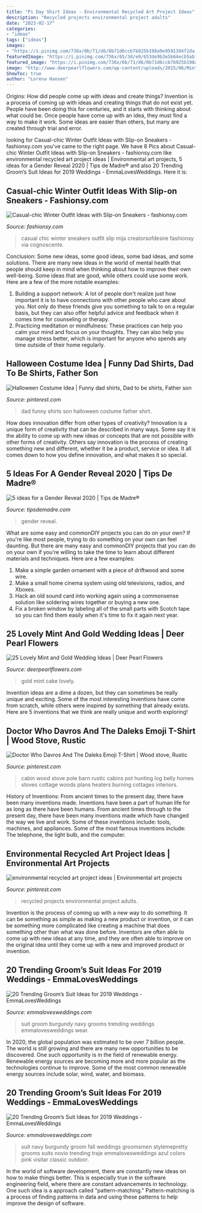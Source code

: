 ```yaml
---
title: "Pi Day Shirt Ideas - Environmental Recycled Art Project Ideas"
description: "Recycled projects environmental project adults"
date: "2023-02-17"
categories:
- "ideas"
tags: ["ideas"]
images:
- "https://i.pinimg.com/736x/0b/71/d6/0b71d6ccb7b925b198a9e9591394f2da.jpg"
featuredImage: "https://i.pinimg.com/736x/65/3d/e9/653de9b3e5b64ecb5abfc163e799fbfc--recycled-art-projects-summer-crafts.jpg"
featured_image: "https://i.pinimg.com/736x/0b/71/d6/0b71d6ccb7b925b198a9e9591394f2da.jpg"
image: "http://www.deerpearlflowers.com/wp-content/uploads/2015/06/Mint-and-Gold-Cake-Pops.jpg"
ShowToc: true
author: "Lorena Hansen"
---
```



Origins: How did people come up with ideas and create things?
Invention is a process of coming up with ideas and creating things that do not exist yet. People have been doing this for centuries, and it starts with thinking about what could be. Once people have come up with an idea, they must find a way to make it work. Some ideas are easier than others, but many are created through trial and error.

	

		
looking for Casual-chic Winter Outfit Ideas with Slip-on Sneakers - fashionsy.com you've came to the right page. We have 8 Pics about Casual-chic Winter Outfit Ideas with Slip-on Sneakers - fashionsy.com like environmental recycled art project ideas | Environmental art projects, 5 ideas for a Gender Reveal 2020 | Tips de Madre® and also 20 Trending Groom’s Suit Ideas for 2019 Weddings - EmmaLovesWeddings. Here it is:
		
    
## Casual-chic Winter Outfit Ideas With Slip-on Sneakers - Fashionsy.com

<img loading=lazy src="https://fashionsy.com/wp-content/uploads/2015/01/0589eefc723342e3eb461b523797edad.jpg" onerror="this.onerror=null;this.src='https://tse1.mm.bing.net/th?id=OIP.RIGqKZlZTBk1tyLw15MeQgHaLH&amp;pid=15.1';" alt="Casual-chic Winter Outfit Ideas with Slip-on Sneakers - fashionsy.com">

_Source: fashionsy.com_

>casual chic winter sneakers outfit slip mija creatorsofdesire fashionsy via cognoscente. 

	

Conclusion: Some new ideas, some good ideas, some bad ideas, and some solutions.
There are many new ideas in the world of mental health that people should keep in mind when thinking about how to improve their own well-being. Some ideas that are good, while others could use some work. Here are a few of the more notable examples: 
1) Building a support network: A lot of people don't realize just how important it is to have connections with other people who care about you. Not only do these friends give you something to talk to on a regular basis, but they can also offer helpful advice and feedback when it comes time for counseling or therapy. 
2) Practicing meditation or mindfulness: These practices can help you calm your mind and focus on your thoughts. They can also help you manage stress better, which is important for anyone who spends any time outside of their home regularly.

    
## Halloween Costume Idea | Funny Dad Shirts, Dad To Be Shirts, Father Son

<img loading=lazy src="https://i.pinimg.com/736x/a3/4d/fc/a34dfcc744fa2e8eec894b40ec819aad.jpg" onerror="this.onerror=null;this.src='https://tse4.mm.bing.net/th?id=OIP.yt4oW0vA07I5oP2sxF-GYwC7FN&amp;pid=15.1';" alt="Halloween Costume Idea | Funny dad shirts, Dad to be shirts, Father son">

_Source: pinterest.com_

>dad funny shirts son halloween costume father shirt. 

	

How does innovation differ from other types of creativity?
Innovation is a unique form of creativity that can be described in many ways. Some say it is the ability to come up with new ideas or concepts that are not possible with other forms of creativity. Others say innovation is the process of creating something new and different, whether it be a product, service or idea. It all comes down to how you define innovation, and what makes it so special.

    
## 5 Ideas For A Gender Reveal 2020 | Tips De Madre®

<img loading=lazy src="https://tipsdemadre.com/wp-content/uploads/2020/01/genderreveal.jpg" onerror="this.onerror=null;this.src='https://tse3.mm.bing.net/th?id=OIP.Vdkga-Q3tl5iBvTgWoWBfwHaLZ&amp;pid=15.1';" alt="5 ideas for a Gender Reveal 2020 | Tips de Madre®">

_Source: tipsdemadre.com_

>gender reveal. 

	

What are some easy and commonDIY projects you can do on your own?
If you're like most people, trying to do something on your own can feel daunting. But there are many easy and commonDIY projects that you can do on your own if you're willing to take the time to learn about different materials and techniques. Here are a few examples:
1. Make a simple garden ornament with a piece of driftwood and some wire.
2. Make a small home cinema system using old televisions, radios, and Xboxes.
3. Hack an old sound card into working again using a commonsense solution like soldering wires together or buying a new one.
4. Fix a broken window by labeling all of the small parts with Scotch tape so you can find them easily when it's time to fix it again next year.

    
## 25 Lovely Mint And Gold Wedding Ideas | Deer Pearl Flowers

<img loading=lazy src="http://www.deerpearlflowers.com/wp-content/uploads/2015/06/Mint-and-Gold-Cake-Pops.jpg" onerror="this.onerror=null;this.src='https://tse2.mm.bing.net/th?id=OIP.dNczSNsmB-J80RmOrgo7MgHaLH&amp;pid=15.1';" alt="25 Lovely Mint and Gold Wedding Ideas | Deer Pearl Flowers">

_Source: deerpearlflowers.com_

>gold mint cake lovely. 

	

Invention ideas are a dime a dozen, but they can sometimes be really unique and exciting. Some of the most interesting inventions have come from scratch, while others were inspired by something that already exists. Here are 5 inventions that we think are really unique and worth exploring!

    
## Doctor Who Davros And The Daleks Emoji T-Shirt | Wood Stove, Rustic

<img loading=lazy src="https://i.pinimg.com/736x/0b/71/d6/0b71d6ccb7b925b198a9e9591394f2da.jpg" onerror="this.onerror=null;this.src='https://tse2.mm.bing.net/th?id=OIP.v3TQsL8AwoRzf0wk649W8wAAAA&amp;pid=15.1';" alt="Doctor Who Davros And The Daleks Emoji T-Shirt | Wood stove, Rustic">

_Source: pinterest.com_

>cabin wood stove pole barn rustic cabins pot hunting log belly homes stoves cottage woods plans heaters burning cottages interiors. 

	

History of Inventions: From ancient times to the present day, there have been many inventions made.
Inventions have been a part of human life for as long as there have been humans. From ancient times through to the present day, there have been many inventions made which have changed the way we live and work. Some of these inventions include: tools, machines, and appliances. Some of the most famous inventions include: The telephone, the light bulb, and the computer.

    
## Environmental Recycled Art Project Ideas | Environmental Art Projects

<img loading=lazy src="https://i.pinimg.com/736x/65/3d/e9/653de9b3e5b64ecb5abfc163e799fbfc--recycled-art-projects-summer-crafts.jpg" onerror="this.onerror=null;this.src='https://tse3.mm.bing.net/th?id=OIP.7CTro1j2PGeSmNKNlust3QHaJ3&amp;pid=15.1';" alt="environmental recycled art project ideas | Environmental art projects">

_Source: pinterest.com_

>recycled projects environmental project adults. 

	

Invention is the process of coming up with a new way to do something. It can be something as simple as making a new product or invention, or it can be something more complicated like creating a machine that does something other than what was done before. Inventors are often able to come up with new ideas at any time, and they are often able to improve on the original idea until they come up with a new and improved product or invention.

    
## 20 Trending Groom’s Suit Ideas For 2019 Weddings - EmmaLovesWeddings

<img loading=lazy src="http://emmalovesweddings.com/wp-content/uploads/2018/09/unique-groom-wedding-suit-with-navy-and-burgundy.jpg" onerror="this.onerror=null;this.src='https://tse4.mm.bing.net/th?id=OIP.fMcJigd-CUn-wt9zgNpxNAHaLF&amp;pid=15.1';" alt="20 Trending Groom’s Suit Ideas for 2019 Weddings - EmmaLovesWeddings">

_Source: emmalovesweddings.com_

>suit groom burgundy navy grooms trending weddings emmalovesweddings wear. 

	

In 2020, the global population was estimated to be over 7 billion people. The world is still growing and there are many new opportunities to be discovered. One such opportunity is in the field of renewable energy. Renewable energy sources are becoming more and more popular as the technologies continue to improve. Some of the most common renewable energy sources include solar, wind, water, and biomass.

    
## 20 Trending Groom’s Suit Ideas For 2019 Weddings - EmmaLovesWeddings

<img loading=lazy src="http://emmalovesweddings.com/wp-content/uploads/2018/09/navy-blue-and-burgundy-grooms-suit-wedding-ideas.jpg" onerror="this.onerror=null;this.src='https://tse4.mm.bing.net/th?id=OIP._k8evMkSuf7k--99VzRxVAHaJ7&amp;pid=15.1';" alt="20 Trending Groom’s Suit Ideas for 2019 Weddings - EmmaLovesWeddings">

_Source: emmalovesweddings.com_

>suit navy burgundy groom fall weddings groomsmen stylemepretty grooms suits novio trending traje emmalovesweddings azul colors pink visitar classic outdoor. 

	

In the world of software development, there are constantly new ideas on how to make things better. This is especially true in the software engineering field, where there are constant advancements in technology. One such idea is a approach called "pattern-matching." Pattern-matching is a process of finding patterns in data and using these patterns to help improve the design of software.

